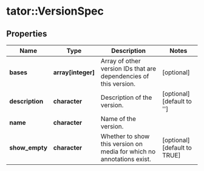 # tator::VersionSpec

## Properties
Name | Type | Description | Notes
------------ | ------------- | ------------- | -------------
**bases** | **array[integer]** | Array of other version IDs that are dependencies of this version. | [optional] 
**description** | **character** | Description of the version. | [optional] [default to &#39;&#39;]
**name** | **character** | Name of the version. | 
**show_empty** | **character** | Whether to show this version on media for which no annotations exist. | [optional] [default to TRUE]


